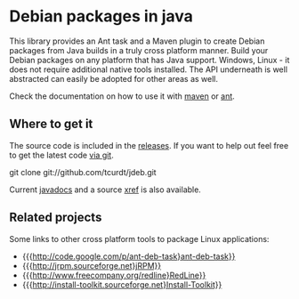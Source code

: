 # Debian packages in java

This library provides an Ant task and a Maven plugin to create Debian packages
from Java builds in a truly cross platform manner. Build your Debian packages
on any platform that has Java support. Windows, Linux - it does not require
additional native tools installed. The API underneath is well abstracted can
easily be adopted for other areas as well.

Check the documentation on how to use it with [maven](http://) or [ant](http://).


## Where to get it

The source code is included in the [releases](http://example.net/).
If you want to help out feel free to get the latest code
[via git](http://github.com/tcurdt/jdeb/tree/master).

  git clone git://github.com/tcurdt/jdeb.git

Current [javadocs](http://) and a source [xref](http://) is also available.


## Related projects

Some links to other cross platform tools to package Linux applications:

* {{{http://code.google.com/p/ant-deb-task}ant-deb-task}}
* {{{http://jrpm.sourceforge.net}jRPM}}
* {{{http://www.freecompany.org/redline}RedLine}}
* {{{http://install-toolkit.sourceforge.net}Install-Toolkit}}
